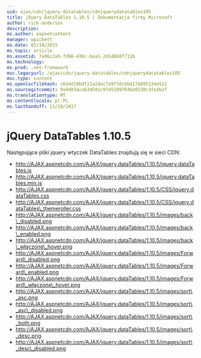 ```yaml
---
uid: ajax/cdn/jquery-datatables/cdnjquerydatatables105
title: jQuery DataTables 1.10.5 | Dokumentacja firmy Microsoft
author: rick-anderson
description: 
ms.author: aspnetcontent
manager: wpickett
ms.date: 03/10/2015
ms.topic: article
ms.assetid: 7a06c2a5-fd96-436c-baa1-2d148b8f7116
ms.technology: 
ms.prod: .net-framework
msc.legacyurl: /ajax/cdn/jquery-datatables/cdnjquerydatatables105
msc.type: content
ms.openlocfilehash: c6d4d10bdf21a2dac7a9f3dcbb4174895134e521
ms.sourcegitcommit: 9a9483aceb34591c97451997036a9120c3fe2baf
ms.translationtype: MT
ms.contentlocale: pl-PL
ms.lasthandoff: 11/10/2017
---
```

<a name="jquery-datatables-1105"></a>jQuery DataTables 1.10.5
====================
Następujące pliki jquery wtyczek DataTables znajdują się w sieci CDN:

- http://AJAX.aspnetcdn.com/AJAX/jquery.dataTables/1.10.5/jquery.dataTables.js
- http://AJAX.aspnetcdn.com/AJAX/jquery.dataTables/1.10.5/jquery.dataTables.min.js
- http://AJAX.aspnetcdn.com/AJAX/jquery.dataTables/1.10.5/CSS/jquery.dataTables.css
- http://AJAX.aspnetcdn.com/AJAX/jquery.dataTables/1.10.5/CSS/jquery.dataTables\_themeroller.css
- http://AJAX.aspnetcdn.com/AJAX/jquery.dataTables/1.10.5/images/back\_disabled.png
- http://AJAX.aspnetcdn.com/AJAX/jquery.dataTables/1.10.5/images/back\_enabled.png
- http://AJAX.aspnetcdn.com/AJAX/jquery.dataTables/1.10.5/images/back\_włączone\_hover.png
- http://AJAX.aspnetcdn.com/AJAX/jquery.dataTables/1.10.5/images/Forward\_disabled.png
- http://AJAX.aspnetcdn.com/AJAX/jquery.dataTables/1.10.5/images/Forward\_enabled.png
- http://AJAX.aspnetcdn.com/AJAX/jquery.dataTables/1.10.5/images/Forward\_włączone\_hover.png
- http://AJAX.aspnetcdn.com/AJAX/jquery.dataTables/1.10.5/images/sort\_asc.png
- http://AJAX.aspnetcdn.com/AJAX/jquery.dataTables/1.10.5/images/sort\_asc\_disabled.png
- http://AJAX.aspnetcdn.com/AJAX/jquery.dataTables/1.10.5/images/sort\_both.png
- http://AJAX.aspnetcdn.com/AJAX/jquery.dataTables/1.10.5/images/sort\_desc.png
- http://AJAX.aspnetcdn.com/AJAX/jquery.dataTables/1.10.5/images/sort\_desc\_disabled.png
